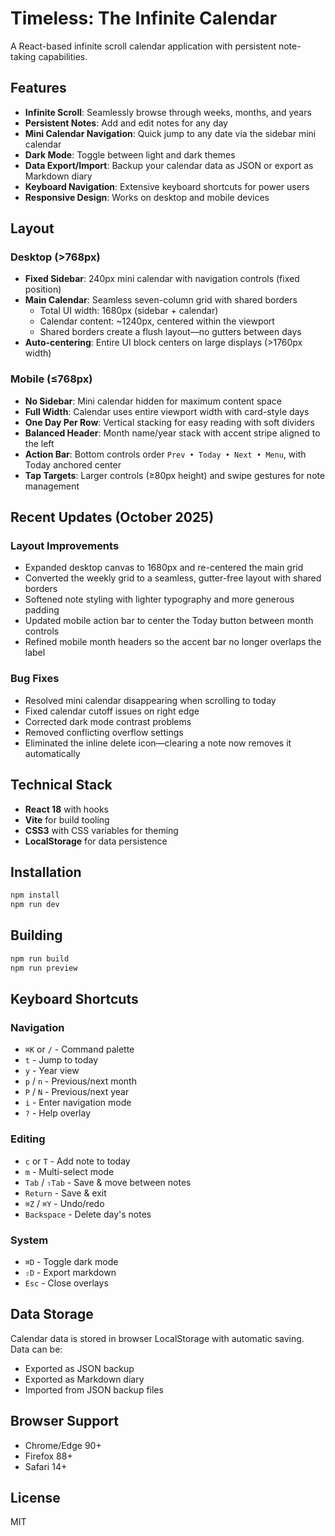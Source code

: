 # Timeless: The Infinite Calendar

A React-based infinite scroll calendar application with persistent note-taking capabilities.

## Features

- **Infinite Scroll**: Seamlessly browse through weeks, months, and years
- **Persistent Notes**: Add and edit notes for any day
- **Mini Calendar Navigation**: Quick jump to any date via the sidebar mini calendar
- **Dark Mode**: Toggle between light and dark themes
- **Data Export/Import**: Backup your calendar data as JSON or export as Markdown diary
- **Keyboard Navigation**: Extensive keyboard shortcuts for power users
- **Responsive Design**: Works on desktop and mobile devices

## Layout

### Desktop (>768px)
- **Fixed Sidebar**: 240px mini calendar with navigation controls (fixed position)
- **Main Calendar**: Seamless seven-column grid with shared borders
  - Total UI width: 1680px (sidebar + calendar)
  - Calendar content: ~1240px, centered within the viewport
  - Shared borders create a flush layout—no gutters between days
- **Auto-centering**: Entire UI block centers on large displays (>1760px width)

### Mobile (≤768px)
- **No Sidebar**: Mini calendar hidden for maximum content space
- **Full Width**: Calendar uses entire viewport width with card-style days
- **One Day Per Row**: Vertical stacking for easy reading with soft dividers
- **Balanced Header**: Month name/year stack with accent stripe aligned to the left
- **Action Bar**: Bottom controls order `Prev • Today • Next • Menu`, with Today anchored center
- **Tap Targets**: Larger controls (≥80px height) and swipe gestures for note management

## Recent Updates (October 2025)

### Layout Improvements
- Expanded desktop canvas to 1680px and re-centered the main grid
- Converted the weekly grid to a seamless, gutter-free layout with shared borders
- Softened note styling with lighter typography and more generous padding
- Updated mobile action bar to center the Today button between month controls
- Refined mobile month headers so the accent bar no longer overlaps the label

### Bug Fixes
- Resolved mini calendar disappearing when scrolling to today
- Fixed calendar cutoff issues on right edge
- Corrected dark mode contrast problems
- Removed conflicting overflow settings
- Eliminated the inline delete icon—clearing a note now removes it automatically

## Technical Stack

- **React 18** with hooks
- **Vite** for build tooling
- **CSS3** with CSS variables for theming
- **LocalStorage** for data persistence

## Installation

```bash
npm install
npm run dev
```

## Building

```bash
npm run build
npm run preview
```

## Keyboard Shortcuts

### Navigation
- `⌘K` or `/` - Command palette
- `t` - Jump to today
- `y` - Year view
- `p` / `n` - Previous/next month
- `P` / `N` - Previous/next year
- `i` - Enter navigation mode
- `?` - Help overlay

### Editing
- `c` or `T` - Add note to today
- `m` - Multi-select mode
- `Tab` / `⇧Tab` - Save & move between notes
- `Return` - Save & exit
- `⌘Z` / `⌘Y` - Undo/redo
- `Backspace` - Delete day's notes

### System
- `⌘D` - Toggle dark mode
- `⇧D` - Export markdown
- `Esc` - Close overlays

## Data Storage

Calendar data is stored in browser LocalStorage with automatic saving. Data can be:
- Exported as JSON backup
- Exported as Markdown diary
- Imported from JSON backup files

## Browser Support

- Chrome/Edge 90+
- Firefox 88+
- Safari 14+

## License

MIT
